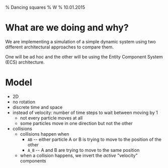 % Dancing squares
% W
% 10.01.2015

# What are we doing and why?

We are implementing a simulation of a simple dynamic system using two different
architectural approaches to compare them.

One will be ad hoc and the other will be using the Entity Component System
(ECS) architecture.

# Model

+ 2D
+ no rotation
+ discrete time and space
+ instead of velocity: number of time steps to wait between moving by 1
    + not every particle moves at all
    + some particles move in one direction but not the other 
+ collisions
    + collisions happen when 
        + `AB` -- either particle A or B is trying to move to the position of
          the other
        + `A_B` -- A and B are trying to move to the same position
    + when a collision happens, we invert the *active* "velocity" components




